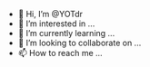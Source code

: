 - 👋 Hi, I’m @YOTdr
- 👀 I’m interested in ...
- 🌱 I’m currently learning ...
- 💞️ I’m looking to collaborate on ...
- 📫 How to reach me ...

<!---
YOTdr/YOTdr is a ✨ special ✨ repository because its `README.md` (this file) appears on your GitHub profile.
You can click the Preview link to take a look at your changes.
--->
